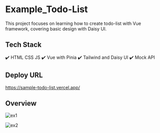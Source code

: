 # Example_Todo-List
This project focuses on learning how to create todo-list with Vue framework, covering basic design with Daisy UI.

## Tech Stack

✔️ HTML CSS JS 
✔️ Vue with Pinia
✔️ Tailwind and Daisy UI
✔️ Mock API  

## Deploy URL
  https://sample-todo-list.vercel.app/
  
## Overview

![ex1](https://github.com/user-attachments/assets/caa94d20-fa33-4b72-bb84-92c8e1cca749)

![ex2](https://github.com/user-attachments/assets/eac83a9d-fc47-4cc5-8ca1-8a0fa046a9a6)

